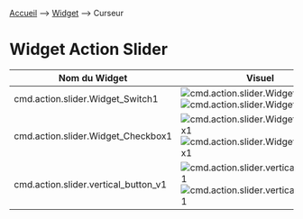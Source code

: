<a href="{{site.url}}/documentation">Accueil</a> --> <a href="{{site.url}}/documentation/{{site.widget}}">Widget</a> --> Curseur

# Widget Action Slider

| Nom du Widget  | Visuel         | Docs/Téléchargement     | Compatibilité     |
|----------------|----------------|-------------------------|-------------------|
| cmd.action.slider.Widget_Switch1 | <img src="../../../images/dashboard/action.slider.switch1_light_visuel.png" alt="cmd.action.slider.Widget_Switch1" /> <img src="../../../images/dashboard/action.slider.switch1_light_visuel2.png" alt="cmd.action.slider.Widget_Switch1" /> | <a href="./cmd.action.slider.Widget_Switch1"><i class="fas fa-file-download"></i> Lien</a> | ![Generic badge](https://img.shields.io/badge/Version-4.2%20%7C%204.3%20%7C%204.4%20Full%20JS-green.svg) |
| cmd.action.slider.Widget_Checkbox1 | <img src="../../../images/dashboard/action.slider.checkbox1_visuel.png" alt="cmd.action.slider.Widget_Checkbox1" /> <img src="../../../images/dashboard/action.slider.checkbox1_visuel2.png" alt="cmd.action.slider.Widget_Checkbox1" /> | <a href="./cmd.action.slider.Widget_Checkbox1"><i class="fas fa-file-download"></i> Lien</a> | ![Generic badge](https://img.shields.io/badge/Version-4.2%20%7C%204.3%20%7C%204.4%20Full%20JS-green.svg) |
| cmd.action.slider.vertical_button_v1 | <img src="../../../images/dashboard/action.slider.vertical_button_v1_visuel.png" alt="cmd.action.slider.vertical_button_v1" /><img src="../../../images/dashboard/action.slider.vertical_button_v1_visuel2.png" alt="cmd.action.slider.vertical_button_v1" /> | <a href="./cmd.action.slider.vertical_button_v1"><i class="fas fa-file-download"></i> Lien</a> | ![Generic badge](https://img.shields.io/badge/Version-4.3-green.svg) |